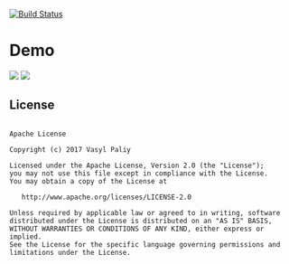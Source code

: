 
[![Build Status](https://travis-ci.org/vpaliyX/PopularMovies.svg?branch=master)](https://travis-ci.org/vpaliyX/PopularMovies)


# Demo #

![](https://github.com/vpaliyX/PopularMovies/blob/master/art/main_resized.png)
![](https://github.com/vpaliyX/PopularMovies/blob/master/art/search_resized.png)

## License ##

``````

Apache License

Copyright (c) 2017 Vasyl Paliy

Licensed under the Apache License, Version 2.0 (the "License");
you may not use this file except in compliance with the License.
You may obtain a copy of the License at

   http://www.apache.org/licenses/LICENSE-2.0

Unless required by applicable law or agreed to in writing, software
distributed under the License is distributed on an "AS IS" BASIS,
WITHOUT WARRANTIES OR CONDITIONS OF ANY KIND, either express or implied.
See the License for the specific language governing permissions and
limitations under the License.
``````
